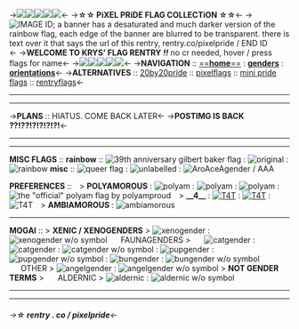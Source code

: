 ->![](https://media.discordapp.net/attachments/789990544763781120/1052483275517612132/tumblr_54c582171a45c00e36c5275497ae55ed_c4010e01_75.gif)![](https://media.discordapp.net/attachments/789990544763781120/1052483275517612132/tumblr_54c582171a45c00e36c5275497ae55ed_c4010e01_75.gif)![](https://media.discordapp.net/attachments/789990544763781120/1052483275517612132/tumblr_54c582171a45c00e36c5275497ae55ed_c4010e01_75.gif)![](https://media.discordapp.net/attachments/789990544763781120/1052483275517612132/tumblr_54c582171a45c00e36c5275497ae55ed_c4010e01_75.gif)![](https://media.discordapp.net/attachments/789990544763781120/1052483275517612132/tumblr_54c582171a45c00e36c5275497ae55ed_c4010e01_75.gif)<-
->**☆☆ PiXEL PRiDE FLAG COLLECTiON ☆☆**<-
->![IMAGE ID; a banner has a desaturated and much darker version of the rainbow flag, each edge of the banner are blurred to be transparent. there is text over it that says the url of this rentry, rentry.co/pixelpride / END ID ](https://media.discordapp.net/attachments/789990544763781120/1055703664599257119/Untitled837_20221223112903.png)<-
->**WELCOME TO KRYS' FLAG RENTRY _!!_**
no cr needed, hover / press flags for name<-
->![](https://media.discordapp.net/attachments/789990544763781120/1052483275517612132/tumblr_54c582171a45c00e36c5275497ae55ed_c4010e01_75.gif)![](https://media.discordapp.net/attachments/789990544763781120/1052483275517612132/tumblr_54c582171a45c00e36c5275497ae55ed_c4010e01_75.gif)![](https://media.discordapp.net/attachments/789990544763781120/1052483275517612132/tumblr_54c582171a45c00e36c5275497ae55ed_c4010e01_75.gif)![](https://media.discordapp.net/attachments/789990544763781120/1052483275517612132/tumblr_54c582171a45c00e36c5275497ae55ed_c4010e01_75.gif)![](https://media.discordapp.net/attachments/789990544763781120/1052483275517612132/tumblr_54c582171a45c00e36c5275497ae55ed_c4010e01_75.gif)<-
->**NAVIGATION** :: [==**home**==](/pixelpride) : [**genders**](/genderpixels) : [**orientations**](/orienpixels)<-
->**ALTERNATIVES** :: [20by20pride](/20by20pride) :: [pixelflags](/pixelflags) :: [mini pride flags](https://toyhou.se/6899962.mini-pride-flags/gallery) :: [rentryflags](/rentryflags)<-
***
***
->**PLANS** :: HIATUS. COME BACK LATER<-
->**POSTIMG IS BACK ??!??!?!?!?!?!**<-
***
***
**MISC FLAGS** ::
**rainbow** :: ![39th anniversary gilbert baker flag](https://i.postimg.cc/3r6y5wsD/Untitled512-20220918064137.png) : ![original](https://i.postimg.cc/NfHKgctC/Untitled512-20220918064148.png) : ![rainbow](https://i.postimg.cc/RhSkRhH0/Untitled512-20220917094104.png)
**misc** :: ![queer flag](https://i.postimg.cc/rw2KsPFV/Untitled512-20220918064232.png) : ![unlabelled](https://i.postimg.cc/RC16Znqj/Untitled512-20220919151757.png) : ![AroAceAgender / AAA](https://i.postimg.cc/jdkmYSVB/Untitled512-20220919154721.png)

**PREFERENCES** ::
⠀> **POLYAMOROUS** : ![polyam](https://i.postimg.cc/JhjSCZ3n/Untitled506-20220916160604.png) : ![polyam](https://i.postimg.cc/jdQ6zQV6/Untitled832-20221222150411.png) : ![polyam](https://i.postimg.cc/15CQvGM1/Untitled512-20220917093454.png) : ![the "official" polyam flag by polyamproud](https://i.postimg.cc/ZYNxqzVM/Untitled832-20221222150726.png)
⠀> **\_\_4\_\_** : [![T4T](https://i.postimg.cc/sxCh0YxJ/Untitled512-20220919152626.png)](https://twitter.com/t4tpos/status/1414253492601081858) : [![T4T](https://i.postimg.cc/8cd687rg/Untitled512-20220919152116.png)](https://twitter.com/sproutlette/status/1533889460554768384) : ![T4T](https://i.postimg.cc/Y2QgLsDD/Untitled512-20220919152049.png)
⠀> **AMBIAMOROUS** : ![ambiamorous](https://i.postimg.cc/Cxq513W9/Untitled512-20221013072047.png)
***
**MOGAI** ::
\> **XENIC / XENOGENDERS** > ![xenogender](https://i.postimg.cc/FHF10Jc8/Untitled512-20220918064534.png) : ![xenogender w/o symbol](https://i.postimg.cc/vHtc1v15/Untitled512-20220918064432.png)
⠀⠀FAUNAGENDERS >
⠀⠀![catgender](https://i.postimg.cc/nrxX1nSR/Untitled512-20220919151906.png) : ![catgender](https://i.postimg.cc/5ym67DZx/Untitled512-20220919151859.png) : ![catgender w/o symbol](https://i.postimg.cc/Gh1J8gfh/Untitled832-20221222150453.png) : ![pupgender](https://i.postimg.cc/BQFgp5WD/Untitled512-20221112082401.png) : ![pupgender w/o symbol](https://i.postimg.cc/qvJsQh0P/Untitled832-20221222150234.png) : ![bungender](https://i.postimg.cc/d1bR95t6/Untitled832-20221222150838.png) : ![bungender w/o symbol](https://i.postimg.cc/6Q1f89kD/Untitled832-20221222150857.png)
⠀⠀OTHER > ![angelgender](https://i.postimg.cc/Gppj3B5F/Untitled832-20221222151250.png) : ![angelgender w/o symbol](https://i.postimg.cc/ydgX9MBW/Untitled832-20221222151247.png)
\> **NOT GENDER TERMS** >
⠀⠀ALDERNIC > ![aldernic](https://i.postimg.cc/Vk8Gwkwg/Untitled832-20221222152337.png) : ![aldernic w/o symbol](https://i.postimg.cc/m2MXKFvh/Untitled832-20221222152357.png)
***
***
###### ->**☆ rentry . co / pixelpride**<-
